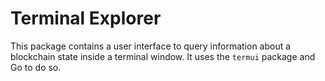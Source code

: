 # Terminal Explorer

This package contains a user interface to query information about a
blockchain state inside a terminal window.
It uses the `termui` package and Go to do so.
